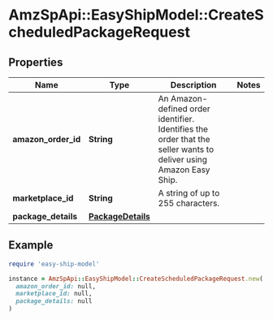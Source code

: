 # AmzSpApi::EasyShipModel::CreateScheduledPackageRequest

## Properties

| Name | Type | Description | Notes |
| ---- | ---- | ----------- | ----- |
| **amazon_order_id** | **String** | An Amazon-defined order identifier. Identifies the order that the seller wants to deliver using Amazon Easy Ship. |  |
| **marketplace_id** | **String** | A string of up to 255 characters. |  |
| **package_details** | [**PackageDetails**](PackageDetails.md) |  |  |

## Example

```ruby
require 'easy-ship-model'

instance = AmzSpApi::EasyShipModel::CreateScheduledPackageRequest.new(
  amazon_order_id: null,
  marketplace_id: null,
  package_details: null
)
```


